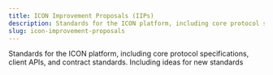 ```yaml
---
title: ICON Improvement Proposals (IIPs)
description: Standards for the ICON platform, including core protocol specifications, client APIs, and contract standards. Including ideas for new standards
slug: icon-improvement-proposals
---
```


Standards for the ICON platform, including core protocol specifications, client APIs, and contract standards. Including ideas for new standards
